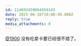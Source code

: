 ```yaml
---
id: 114692459664456143
date: 2025-06-16T10:00:49.080Z
reply: true
media_attachments: 0
---
```


[@1900](https://social.1900.live/@1900) 没有吃拿卡要已经很不错了。

